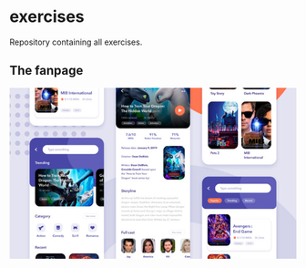 # exercises

Repository containing all exercises.

## The fanpage

<img src="https://github.com/Aarkan1/exercise-data/raw/main/the-fanpage/assets/movies-design.jpg" alt="movies-design" style="height: 300px; width: 100%; object-fit: cover; object-position: 0% 50%; max-width: 900px;">
